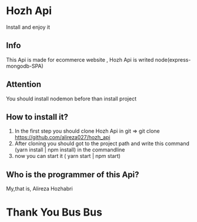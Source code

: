 # Hozh Api
Install and enjoy it


## Info
This Api is made for ecommerce website , Hozh Api is writed node(express-mongodb-SPA) 


## Attention
You should install nodemon before than install project


## How to install it?
1. In the first step you should clone Hozh Api in git => git clone https://github.com/alireza027/hozh_api
2. After cloning you should got to the project path and write this command (yarn install | npm install) in the commandline
3. now you can start it ( yarn start | npm start)


## Who is the programmer of this Api?
My,that is, Alireza Hozhabri

# Thank You Bus Bus
